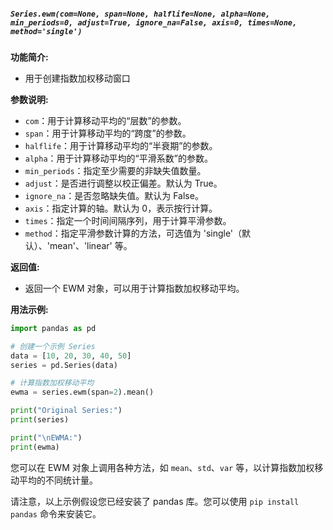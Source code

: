 ##### `Series.ewm(com=None, span=None, halflife=None, alpha=None, min_periods=0, adjust=True, ignore_na=False, axis=0, times=None, method='single')`
**功能简介:**
- 用于创建指数加权移动窗口

**参数说明:**
- `com`：用于计算移动平均的“层数”的参数。
- `span`：用于计算移动平均的“跨度”的参数。
- `halflife`：用于计算移动平均的“半衰期”的参数。
- `alpha`：用于计算移动平均的“平滑系数”的参数。
- `min_periods`：指定至少需要的非缺失值数量。
- `adjust`：是否进行调整以校正偏差。默认为 True。
- `ignore_na`：是否忽略缺失值。默认为 False。
- `axis`：指定计算的轴。默认为 0，表示按行计算。
- `times`：指定一个时间间隔序列，用于计算平滑参数。
- `method`：指定平滑参数计算的方法，可选值为 'single'（默认）、'mean'、'linear' 等。

**返回值:**
- 返回一个 EWM 对象，可以用于计算指数加权移动平均。

**用法示例:**
```python
import pandas as pd

# 创建一个示例 Series
data = [10, 20, 30, 40, 50]
series = pd.Series(data)

# 计算指数加权移动平均
ewma = series.ewm(span=2).mean()

print("Original Series:")
print(series)

print("\nEWMA:")
print(ewma)
```

您可以在 EWM 对象上调用各种方法，如 `mean`、`std`、`var` 等，以计算指数加权移动平均的不同统计量。

请注意，以上示例假设您已经安装了 pandas 库。您可以使用 `pip install pandas` 命令来安装它。